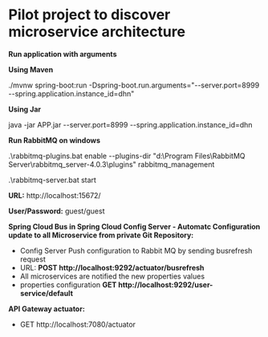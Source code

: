 # Pilot project to discover microservice architecture

**Run application with arguments**

**Using Maven**

./mvnw spring-boot:run -Dspring-boot.run.arguments="--server.port=8999 --spring.application.instance_id=dhn"

**Using Jar**

java -jar APP.jar --server.port=8999 --spring.application.instance_id=dhn


**Run RabbitMQ on windows**

.\rabbitmq-plugins.bat  enable --plugins-dir "d:\Program Files\RabbitMQ Server\rabbitmq_server-4.0.3\plugins" rabbitmq_management

.\rabbitmq-server.bat start

**URL:** http://localhost:15672/

**User/Password:** guest/guest

**Spring Cloud Bus in Spring Cloud Config Server - Automatc Configuration update to all Microservice from private Git Repository:**

<ul>
  <li>Config Server Push configuration to Rabbit MQ by sending busrefresh request</li>
  <li>URL: <b>POST http://localhost:9292/actuator/busrefresh</b></li>
  <li>All microservices are notified the new properties values</li>
  <li>properties configuration <b>GET http://localhost:9292/user-service/default</b></li>
</ul>

**API Gateway actuator:**
<ul>
  <li>GET http://localhost:7080/actuator</li>
</ul>

